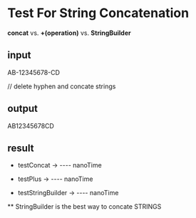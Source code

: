 # Test For String Concatenation
**concat** vs. **+(operation)** vs. **StringBuilder**


**input**
---

AB-12345678-CD

// delete hyphen and concate strings


**output**
---

AB12345678CD


**result**
---

* testConcat  ->  ---- nanoTime

* testPlus    ->  ---- nanoTime

* testStringBuilder ->  ---- nanoTime

** StringBuilder is the best way to concate STRINGS
